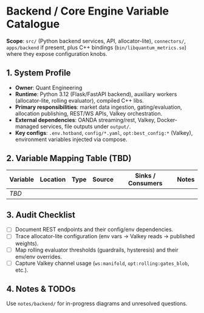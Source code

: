 # Backend / Core Engine Variable Catalogue

**Scope**: `src/` (Python backend services, API, allocator-lite), `connectors/`, `apps/backend` if present, plus C++ bindings (`bin/libquantum_metrics.so`) where they expose configuration knobs.

## 1. System Profile
- **Owner**: Quant Engineering
- **Runtime**: Python 3.12 (Flask/FastAPI backend), auxiliary workers (allocator-lite, rolling evaluator), compiled C++ libs.
- **Primary responsibilities**: market data ingestion, gating/evaluation, allocation publishing, REST/WS APIs, Valkey orchestration.
- **External dependencies**: OANDA streaming/rest, Valkey, Docker-managed services, file outputs under `output/`.
- **Key configs**: `.env.hotband`, `config/*.yaml`, `opt:best_config:*` (Valkey), environment variables injected via compose.

## 2. Variable Mapping Table (TBD)
| Variable | Location | Type | Source | Sinks / Consumers | Notes |
| --- | --- | --- | --- | --- | --- |
| _TBD_ | | | | | |

## 3. Audit Checklist
- [ ] Document REST endpoints and their config/env dependencies.
- [ ] Trace allocator-lite configuration (env vars → Valkey reads → published weights).
- [ ] Map rolling evaluator thresholds (guardrails, hysteresis) and their env/env overrides.
- [ ] Capture Valkey channel usage (`ws:manifold`, `opt:rolling:gates_blob`, etc.).

## 4. Notes & TODOs
Use `notes/backend/` for in-progress diagrams and unresolved questions.

